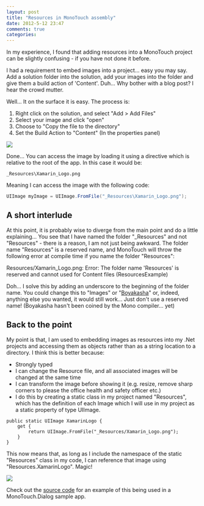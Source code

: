 ```yaml
---
layout: post
title: "Resources in MonoTouch assembly"
date: 2012-5-12 23:47
comments: true
categories: 
---
```

In my experience, I found that adding resources into a MonoTouch project can be slightly confusing - if you have not done it before.

I had a requirement to embed images into a project... easy you may say. Add a solution folder into the solution, add your images into the folder and give them a build action of 'Content'. Duh... Why bother with a blog post? I hear the crowd mutter.

Well... It on the surface it is easy. The process is:

1. Right click on the solution, and select "Add > Add Files"
2. Select your image and click "open"
3. Choose to "Copy the file to the directory"
4. Set the Build Action to "Content" (In the properties panel)

![](http://i.imgur.com/twNFE.png)

Done... You can access the image by loading it using a directive which is relative to the root of the app. In this case it would be:

`_Resources\Xamarin_Logo.png`

Meaning I can access the image with the following code:

~~~ csharp
UIImage myImage = UIImage.FromFile("_Resources\Xamarin_Logo.png");
~~~

A short interlude
---------

At this point, it is probably wise to diverge from the main point and do a little explaining... You see that I have named the folder "_Resources" and not "Resources" - there is a reason, I am not just being awkward. The folder name "Resources" is a reserved name, and MonoTouch will throw the following error at compile time if you name the folder "Resources":

Resources/Xamarin_Logo.png: Error: The folder name 'Resources' is reserved and cannot used for Content files (ResourcesExample)

Doh... I solve this by adding an underscore to the beginning of the folder name. You could change this to "Images" or "[Boyakasha](http://www.urbandictionary.com/define.php?term=boyakasha&amp;defid=1486528)" or, indeed, anything else you wanted, it would still work... Just don't use a reserved name! (Boyakasha hasn't been coined by the Mono compiler... yet)

Back to the point
----------

My point is that, I am used to embedding images as resources into my .Net projects and accessing them as objects rather than as a string location to a directory. I think this is better because:

* Strongly typed
* I can change the Resource file, and all associated images will be changed at the same time
* I can transform the image before showing it (e.g. resize, remove sharp corners to please the office health and safety officer etc.)
* I do this by creating a static class in my project named "Resources", which has the definition of each Image which I will use in my project as a static property of type UIImage.

~~~
public static UIImage XamarinLogo {
	get {
		return UIImage.FromFile("_Resources/Xamarin_Logo.png");
	}
}
~~~

This now means that, as long as I include the namespace of the static "Resources" class in my code, I can reference that image using "Resources.XamarinLogo". Magic!

![](http://i.imgur.com/F9MYQ.png)

Check out the [source code](https://blazeware.kilnhg.com/Code/Open-Source/Group/Examples/Files/ResourcesExample) for an example of this being used in a MonoTouch.Dialog sample app.